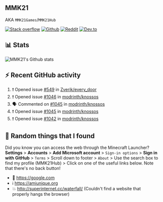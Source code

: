 ## MMK21
AKA `MMK21Games`/`MMK21Hub`

[![Stack overflow](https://img.shields.io/badge/Stack_Overflow-FE7A16?style=for-the-badge&logo=stack-overflow&logoColor=white)](https://stackoverflow.com/users/11519302/mmk21)
[![Github](https://img.shields.io/badge/GitHub-100000?style=for-the-badge&logo=github&logoColor=white)](https://github.com/MMK21Hub)
[![Reddit](https://img.shields.io/badge/Reddit-FF4500?style=for-the-badge&logo=reddit&logoColor=white)](https://www.reddit.com/user/mmk21games)
[![Dev.to](https://img.shields.io/badge/dev.to-0A0A0A?style=for-the-badge&logo=dev.to&logoColor=white)](https://dev.to/mmk21)

## 📊 Stats 

![MMK21's Github stats](https://github-readme-stats.vercel.app/api?username=MMK21Hub&show_icons=true&theme=dark&bg_color=171b22&text_color=CCCCCC&hide_border=true)

## ⚡ Recent GitHub activity

<!--START_SECTION:activity-->
1. ❗️ Opened issue [#549](https://github.com/Zverik/every_door/issues/549) in [Zverik/every_door](https://github.com/Zverik/every_door)
2. ❗️ Opened issue [#1046](https://github.com/modrinth/knossos/issues/1046) in [modrinth/knossos](https://github.com/modrinth/knossos)
3. 🗣 Commented on [#1045](https://github.com/modrinth/knossos/issues/1045) in [modrinth/knossos](https://github.com/modrinth/knossos)
4. ❗️ Opened issue [#1045](https://github.com/modrinth/knossos/issues/1045) in [modrinth/knossos](https://github.com/modrinth/knossos)
5. ❗️ Opened issue [#1042](https://github.com/modrinth/knossos/issues/1042) in [modrinth/knossos](https://github.com/modrinth/knossos)
<!--END_SECTION:activity-->

## 🙂 Random things that I found

Did you know you can access the web through the Minecraft Launcher? **Settings** > **Accounts** > **Add Microsoft account** > `Sign-in options` > **Sign in with GitHub** > `Terms` > Scroll down to footer > `About` > Use the search box to find my profile (MMK21Hub) > Click on one of the useful links below. Note that there's no back button!

* 🔎 <https://google.com>
* ℹ️ <https://amiunique.org>
* 💥 <http://superinternet.cc/waterfall/> (Couldn't find a website that properly hangs the browser)
